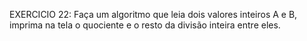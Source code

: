 EXERCICIO 22:
Faça um algoritmo que leia dois valores inteiros A e B, imprima na tela o quociente e o resto da divisão inteira entre eles.
